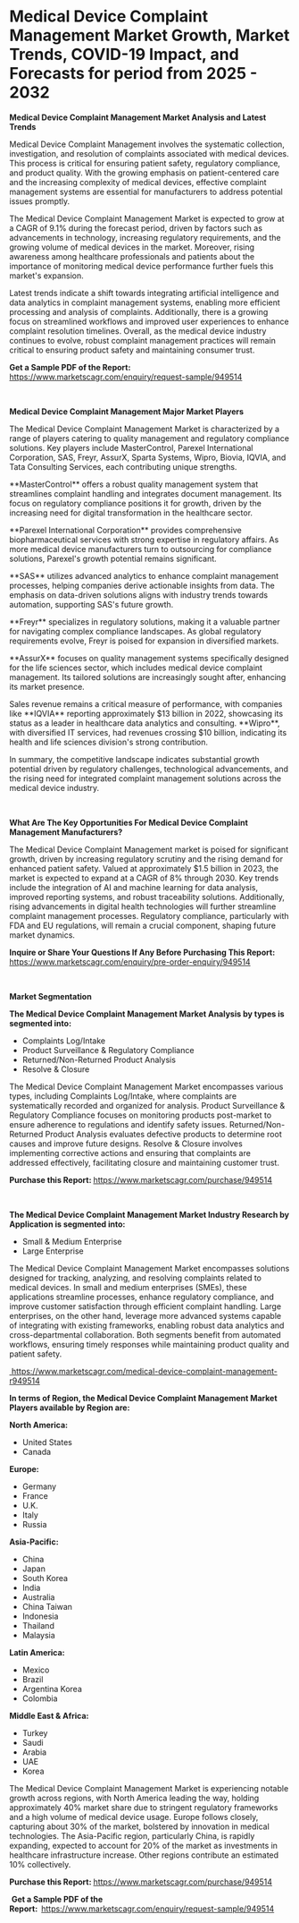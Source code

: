 <p><h1>Medical Device Complaint Management Market Growth, Market Trends, COVID-19 Impact, and Forecasts for period from 2025 - 2032</h1></p><p><strong>Medical Device Complaint Management Market Analysis and Latest Trends</strong></p>
<p><p>Medical Device Complaint Management involves the systematic collection, investigation, and resolution of complaints associated with medical devices. This process is critical for ensuring patient safety, regulatory compliance, and product quality. With the growing emphasis on patient-centered care and the increasing complexity of medical devices, effective complaint management systems are essential for manufacturers to address potential issues promptly.</p><p>The Medical Device Complaint Management Market is expected to grow at a CAGR of 9.1% during the forecast period, driven by factors such as advancements in technology, increasing regulatory requirements, and the growing volume of medical devices in the market. Moreover, rising awareness among healthcare professionals and patients about the importance of monitoring medical device performance further fuels this market's expansion.</p><p>Latest trends indicate a shift towards integrating artificial intelligence and data analytics in complaint management systems, enabling more efficient processing and analysis of complaints. Additionally, there is a growing focus on streamlined workflows and improved user experiences to enhance complaint resolution timelines. Overall, as the medical device industry continues to evolve, robust complaint management practices will remain critical to ensuring product safety and maintaining consumer trust.</p></p>
<p><strong>Get a Sample PDF of the Report:&nbsp;</strong> <a href="https://www.marketscagr.com/enquiry/request-sample/949514?utm_campaign=3363&utm_medium=2&utm_source=Github&utm_content=ia&utm_term=17042025&utm_id=medical-device-complaint-management">https://www.marketscagr.com/enquiry/request-sample/949514</a></p>
<p>&nbsp;</p>
<p><strong>Medical Device Complaint Management Major Market Players</strong></p>
<p><p>The Medical Device Complaint Management Market is characterized by a range of players catering to quality management and regulatory compliance solutions. Key players include MasterControl, Parexel International Corporation, SAS, Freyr, AssurX, Sparta Systems, Wipro, Biovia, IQVIA, and Tata Consulting Services, each contributing unique strengths.</p><p>**MasterControl** offers a robust quality management system that streamlines complaint handling and integrates document management. Its focus on regulatory compliance positions it for growth, driven by the increasing need for digital transformation in the healthcare sector.</p><p>**Parexel International Corporation** provides comprehensive biopharmaceutical services with strong expertise in regulatory affairs. As more medical device manufacturers turn to outsourcing for compliance solutions, Parexel's growth potential remains significant.</p><p>**SAS** utilizes advanced analytics to enhance complaint management processes, helping companies derive actionable insights from data. The emphasis on data-driven solutions aligns with industry trends towards automation, supporting SAS's future growth.</p><p>**Freyr** specializes in regulatory solutions, making it a valuable partner for navigating complex compliance landscapes. As global regulatory requirements evolve, Freyr is poised for expansion in diversified markets.</p><p>**AssurX** focuses on quality management systems specifically designed for the life sciences sector, which includes medical device complaint management. Its tailored solutions are increasingly sought after, enhancing its market presence.</p><p>Sales revenue remains a critical measure of performance, with companies like **IQVIA** reporting approximately $13 billion in 2022, showcasing its status as a leader in healthcare data analytics and consulting. **Wipro**, with diversified IT services, had revenues crossing $10 billion, indicating its health and life sciences division's strong contribution.</p><p>In summary, the competitive landscape indicates substantial growth potential driven by regulatory challenges, technological advancements, and the rising need for integrated complaint management solutions across the medical device industry.</p></p>
<p>&nbsp;</p>
<p><strong>What Are The Key Opportunities For Medical Device Complaint Management Manufacturers?</strong></p>
<p><p>The Medical Device Complaint Management market is poised for significant growth, driven by increasing regulatory scrutiny and the rising demand for enhanced patient safety. Valued at approximately $1.5 billion in 2023, the market is expected to expand at a CAGR of 8% through 2030. Key trends include the integration of AI and machine learning for data analysis, improved reporting systems, and robust traceability solutions. Additionally, rising advancements in digital health technologies will further streamline complaint management processes. Regulatory compliance, particularly with FDA and EU regulations, will remain a crucial component, shaping future market dynamics.</p></p>
<p><strong>Inquire or Share Your Questions If Any Before Purchasing This Report:</strong> <a href="https://www.marketscagr.com/enquiry/pre-order-enquiry/949514?utm_campaign=3363&utm_medium=2&utm_source=Github&utm_content=ia&utm_term=17042025&utm_id=medical-device-complaint-management">https://www.marketscagr.com/enquiry/pre-order-enquiry/949514</a></p>
<p>&nbsp;</p>
<p><strong>Market Segmentation</strong></p>
<p><strong>The Medical Device Complaint Management Market Analysis by types is segmented into:</strong></p>
<p><ul><li>Complaints Log/Intake</li><li>Product Surveillance & Regulatory Compliance</li><li>Returned/Non-Returned Product Analysis</li><li>Resolve & Closure</li></ul></p>
<p><p>The Medical Device Complaint Management Market encompasses various types, including Complaints Log/Intake, where complaints are systematically recorded and organized for analysis. Product Surveillance & Regulatory Compliance focuses on monitoring products post-market to ensure adherence to regulations and identify safety issues. Returned/Non-Returned Product Analysis evaluates defective products to determine root causes and improve future designs. Resolve & Closure involves implementing corrective actions and ensuring that complaints are addressed effectively, facilitating closure and maintaining customer trust.</p></p>
<p><strong>Purchase this Report:&nbsp;</strong><a href="https://www.marketscagr.com/purchase/949514?utm_campaign=3363&utm_medium=2&utm_source=Github&utm_content=ia&utm_term=17042025&utm_id=medical-device-complaint-management">https://www.marketscagr.com/purchase/949514</a></p>
<p>&nbsp;</p>
<p><strong>The Medical Device Complaint Management Market Industry Research by Application is segmented into:</strong></p>
<p><ul><li>Small & Medium Enterprise</li><li>Large Enterprise</li></ul></p>
<p><p>The Medical Device Complaint Management Market encompasses solutions designed for tracking, analyzing, and resolving complaints related to medical devices. In small and medium enterprises (SMEs), these applications streamline processes, enhance regulatory compliance, and improve customer satisfaction through efficient complaint handling. Large enterprises, on the other hand, leverage more advanced systems capable of integrating with existing frameworks, enabling robust data analytics and cross-departmental collaboration. Both segments benefit from automated workflows, ensuring timely responses while maintaining product quality and patient safety.</p></p>
<p><a href="https://www.marketscagr.com/medical-device-complaint-management-r949514?utm_campaign=3363&utm_medium=2&utm_source=Github&utm_content=ia&utm_term=17042025&utm_id=medical-device-complaint-management">&nbsp;https://www.marketscagr.com/medical-device-complaint-management-r949514</a></p>
<p><strong>In terms of Region, the Medical Device Complaint Management Market Players available by Region are:</strong></p>
<p>
    <p> <strong> North America: </strong>
        <ul>
            <li>United States</li>
            <li>Canada</li>
        </ul>
        </p> 
    <p> <strong> Europe: </strong>
        <ul>
            <li>Germany</li>
            <li>France</li>
            <li>U.K.</li>
            <li>Italy</li>
            <li>Russia</li>
        </ul>
        </p> 
    <p> <strong> Asia-Pacific: </strong>
        <ul>
            <li>China</li>
            <li>Japan</li>
            <li>South Korea</li>
            <li>India</li>
            <li>Australia</li>
            <li>China Taiwan</li>
            <li>Indonesia</li>
            <li>Thailand</li>
            <li>Malaysia</li>
        </ul>
        </p> 
    <p> <strong> Latin America: </strong>
        <ul>
            <li>Mexico</li>
            <li>Brazil</li>
            <li>Argentina Korea</li>
            <li>Colombia</li>
        </ul>
        </p> 
    <p> <strong> Middle East & Africa: </strong>
        <ul>
            <li>Turkey</li>
            <li>Saudi</li>
            <li>Arabia</li>
            <li>UAE</li>
            <li>Korea</li>
        </ul>
    </p>
    </p>
<p><p>The Medical Device Complaint Management Market is experiencing notable growth across regions, with North America leading the way, holding approximately 40% market share due to stringent regulatory frameworks and a high volume of medical device usage. Europe follows closely, capturing about 30% of the market, bolstered by innovation in medical technologies. The Asia-Pacific region, particularly China, is rapidly expanding, expected to account for 20% of the market as investments in healthcare infrastructure increase. Other regions contribute an estimated 10% collectively.</p></p>
<p><strong>Purchase this Report: </strong><a href="https://www.marketscagr.com/purchase/949514?utm_campaign=3363&utm_medium=2&utm_source=Github&utm_content=ia&utm_term=17042025&utm_id=medical-device-complaint-management">https://www.marketscagr.com/purchase/949514</a></p>
<p>&nbsp;<strong>Get a Sample PDF of the Report:&nbsp;&nbsp;</strong><a href="https://www.marketscagr.com/enquiry/request-sample/949514?utm_campaign=3363&utm_medium=2&utm_source=Github&utm_content=ia&utm_term=17042025&utm_id=medical-device-complaint-management">https://www.marketscagr.com/enquiry/request-sample/949514</a></p>
<p><strong></strong></p>
<p><p></p><p></p><p></p></p>